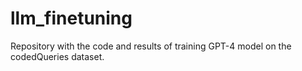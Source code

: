# llm_finetuning
Repository with the code and results of training GPT-4 model on the codedQueries dataset.
